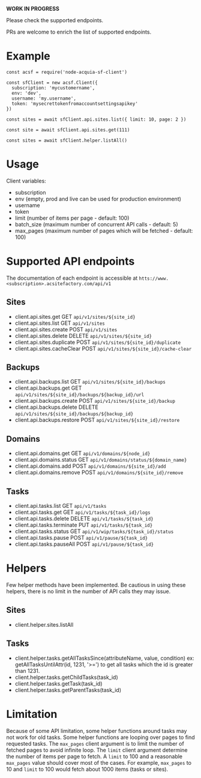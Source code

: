 **WORK IN PROGRESS**

Please check the supported endpoints.

PRs are welcome to enrich the list of supported endpoints.

# Example

```
const acsf = require('node-acquia-sf-client')

const sfClient = new acsf.Client({
  subscription: 'mycustomername',
  env: 'dev',
  username: 'my.username',
  token: 'mysecrettokenfromaccountsettingsapikey'  
})

const sites = await sfClient.api.sites.list({ limit: 10, page: 2 })

const site = await sfClient.api.sites.get(111)

const sites = await sfClient.helper.listAll()
```

# Usage

Client variables:
 - subscription
 - env (empty, prod and live can be used for production environment)
 - username
 - token
 - limit (number of items per page - default: 100)
 - batch_size (maximum number of concurrent API calls - default: 5)
 - max_pages (maximum number of pages which will be fetched - default: 100)

# Supported API endpoints

The documentation of each endpoint is accessible at `htts://www.<subscription>.acsitefactory.com/api/v1`

## Sites
- client.api.sites.get GET `api/v1/sites/${site_id}`
- client.api.sites.list GET `api/v1/sites`
- client.api.sites.create POST `api/v1/sites`
- client.api.sites.delete DELETE `api/v1/sites/${site_id}`
- client.api.sites.duplicate POST `api/v1/sites/${site_id}/duplicate`
- client.api.sites.cacheClear POST `api/v1/sites/${site_id}/cache-clear`

## Backups
- client.api.backups.list GET `api/v1/sites/${site_id}/backups`
- client.api.backups.get GET `api/v1/sites/${site_id}/backups/${backup_id}/url`
- client.api.backups.create POST `api/v1/sites/${site_id}/backup`
- client.api.backups.delete DELETE `api/v1/sites/${site_id}/backups/${backup_id}`
- client.api.backups.restore POST `api/v1/sites/${site_id}/restore`

## Domains
- client.api.domains.get GET `api/v1/domains/${node_id}`
- client.api.domains.status GET `api/v1/domains/status/${domain_name}`
- client.api.domains.add POST `api/v1/domains/${site_id}/add`
- client.api.domains.remove POST `api/v1/domains/${site_id}/remove`

## Tasks
- client.api.tasks.list GET `api/v1/tasks`
- client.api.tasks.get GET `api/v1/tasks/${task_id}/logs`
- client.api.tasks.delete DELETE `api/v1/tasks/${task_id}`
- client.api.tasks.terminate PUT `api/v1/tasks/${task_id}`
- client.api.tasks.status GET `api/v1/wip/tasks/${task_id}/status`
- client.api.tasks.pause POST `api/v1/pause/${task_id}`
- client.api.tasks.pauseAll POST `api/v1/pause/${task_id}`

# Helpers

Few helper methods have been implemented. Be cautious in using these helpers,
there is no limit in the number of API calls they may issue.

## Sites
- client.helper.sites.listAll

## Tasks
- client.helper.tasks.getAllTasksSince(attributeName, value, condition)
ex: getAllTasksUntilAttr(id, 1231, '>=') to get all tasks which the id is greater than 1231.
- client.helper.tasks.getChildTasks(task_id)
- client.helper.tasks.getTask(task_id)
- client.helper.tasks.getParentTasks(task_id)

# Limitation

Because of some API limitation, some helper functions around tasks may not work
for old tasks. Some helper functions are looping over pages to find requested
tasks. The `max_pages` client argument is to limit the number of fetched pages
to avoid infinite loop. The `limit` client argument determine the number of
items per page to fetch. A `limit` to 100 and a reasonable `max_pages` value
should cover most of the cases.
For example, `max_pages` to 10 and `limit` to 100 would fetch about 1000 items
(tasks or sites).
